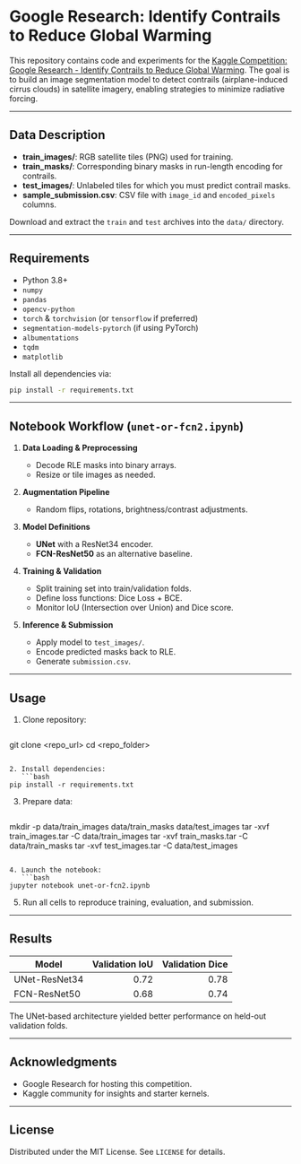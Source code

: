 # Google Research: Identify Contrails to Reduce Global Warming

This repository contains code and experiments for the [Kaggle Competition: Google Research - Identify Contrails to Reduce Global Warming](https://www.kaggle.com/competitions/google-research-identify-contrails-reduce-global-warming). The goal is to build an image segmentation model to detect contrails (airplane-induced cirrus clouds) in satellite imagery, enabling strategies to minimize radiative forcing.

---

## Data Description

* **train\_images/**: RGB satellite tiles (PNG) used for training.
* **train\_masks/**: Corresponding binary masks in run-length encoding for contrails.
* **test\_images/**: Unlabeled tiles for which you must predict contrail masks.
* **sample\_submission.csv**: CSV file with `image_id` and `encoded_pixels` columns.

Download and extract the `train` and `test` archives into the `data/` directory.

---

## Requirements

* Python 3.8+
* `numpy`
* `pandas`
* `opencv-python`
* `torch` & `torchvision` (or `tensorflow` if preferred)
* `segmentation-models-pytorch` (if using PyTorch)
* `albumentations`
* `tqdm`
* `matplotlib`

Install all dependencies via:

```bash
pip install -r requirements.txt
```

---

## Notebook Workflow (`unet-or-fcn2.ipynb`)

1. **Data Loading & Preprocessing**

   * Decode RLE masks into binary arrays.
   * Resize or tile images as needed.
2. **Augmentation Pipeline**

   * Random flips, rotations, brightness/contrast adjustments.
3. **Model Definitions**

   * **UNet** with a ResNet34 encoder.
   * **FCN-ResNet50** as an alternative baseline.
4. **Training & Validation**

   * Split training set into train/validation folds.
   * Define loss functions: Dice Loss + BCE.
   * Monitor IoU (Intersection over Union) and Dice score.
5. **Inference & Submission**

   * Apply model to `test_images/`.
   * Encode predicted masks back to RLE.
   * Generate `submission.csv`.

---

## Usage

1. Clone repository:

   ```bash
   ```

git clone \<repo\_url>
cd \<repo\_folder>

````

2. Install dependencies:
   ```bash
pip install -r requirements.txt
````

3. Prepare data:

   ```bash
   ```

mkdir -p data/train\_images data/train\_masks data/test\_images
tar -xvf train\_images.tar -C data/train\_images
tar -xvf train\_masks.tar -C data/train\_masks
tar -xvf test\_images.tar -C data/test\_images

````

4. Launch the notebook:
   ```bash
jupyter notebook unet-or-fcn2.ipynb
````

5. Run all cells to reproduce training, evaluation, and submission.

---

## Results

| Model         | Validation IoU | Validation Dice |
| ------------- | -------------: | --------------: |
| UNet-ResNet34 |           0.72 |            0.78 |
| FCN-ResNet50  |           0.68 |            0.74 |

The UNet-based architecture yielded better performance on held-out validation folds.

---

## Acknowledgments

* Google Research for hosting this competition.
* Kaggle community for insights and starter kernels.

---

## License

Distributed under the MIT License. See `LICENSE` for details.
